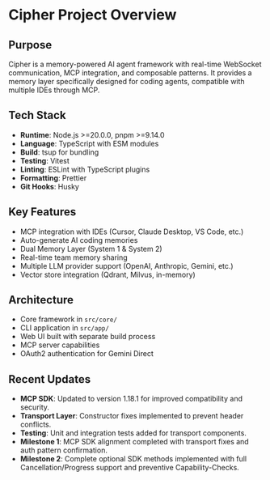 # Cipher Project Overview

## Purpose
Cipher is a memory-powered AI agent framework with real-time WebSocket communication, MCP integration, and composable patterns. It provides a memory layer specifically designed for coding agents, compatible with multiple IDEs through MCP.

## Tech Stack
- **Runtime**: Node.js >=20.0.0, pnpm >=9.14.0
- **Language**: TypeScript with ESM modules
- **Build**: tsup for bundling
- **Testing**: Vitest
- **Linting**: ESLint with TypeScript plugins
- **Formatting**: Prettier
- **Git Hooks**: Husky

## Key Features
- MCP integration with IDEs (Cursor, Claude Desktop, VS Code, etc.)
- Auto-generate AI coding memories
- Dual Memory Layer (System 1 & System 2)
- Real-time team memory sharing
- Multiple LLM provider support (OpenAI, Anthropic, Gemini, etc.)
- Vector store integration (Qdrant, Milvus, in-memory)

## Architecture
- Core framework in `src/core/`
- CLI application in `src/app/`
- Web UI built with separate build process
- MCP server capabilities
- OAuth2 authentication for Gemini Direct

## Recent Updates
- **MCP SDK**: Updated to version 1.18.1 for improved compatibility and security.
- **Transport Layer**: Constructor fixes implemented to prevent header conflicts.
- **Testing**: Unit and integration tests added for transport components.
- **Milestone 1**: MCP SDK alignment completed with transport fixes and auth pattern confirmation.
- **Milestone 2**: Complete optional SDK methods implemented with full Cancellation/Progress support and preventive Capability-Checks.
